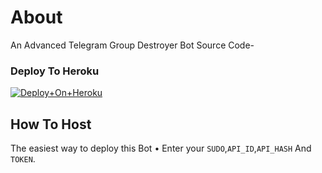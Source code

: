 # About
An Advanced Telegram Group Destroyer Bot Source Code-

### Deploy To Heroku
[![Deploy+On+Heroku](https://www.herokucdn.com/deploy/button.svg)](https://dashboard.heroku.com/new?template=https://github.com/KhuniVillan/KhuniBanAll)

## How To Host
The easiest way to deploy this Bot
• Enter your ```SUDO```,```API_ID```,```API_HASH``` And ```TOKEN```.
